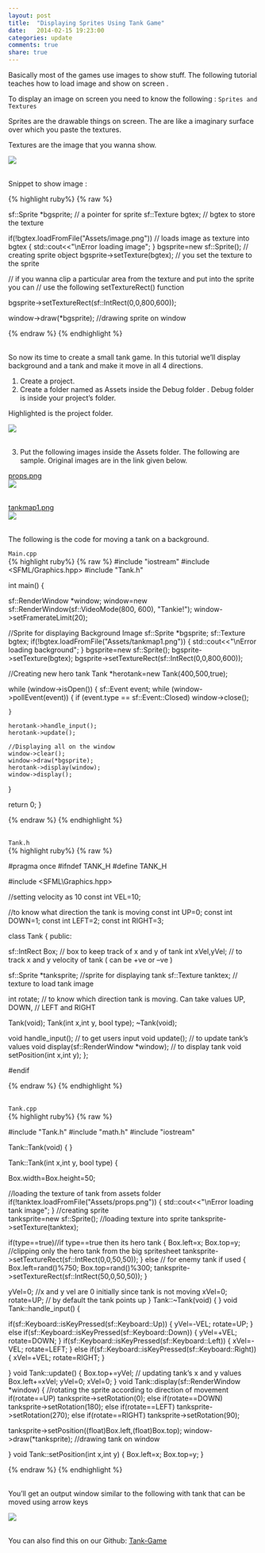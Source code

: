 ```yaml
---
layout: post
title:  "Displaying Sprites Using Tank Game"
date:   2014-02-15 19:23:00
categories: update
comments: true
share: true
---
```


Basically most of the games use images to show stuff. The following tutorial teaches how to load image and show on screen .

To display an image on screen you need to know the following : `Sprites and Textures`

Sprites are the drawable things on screen. The are like a imaginary surface over which you paste the textures.

Textures are the image that you wanna show.

<img src="http://gdc-ceg.github.io/images/Tank-1.PNG"><br><br>

Snippet to show image :

{% highlight ruby%}
{% raw %}

sf::Sprite *bgsprite; // a pointer for sprite
sf::Texture bgtex; // bgtex to store the texture

if(!bgtex.loadFromFile("Assets/image.png")) // loads image as texture into bgtex
{
  std::cout<<"\nError loading image";
}
bgsprite=new sf::Sprite();  // creating sprite object
bgsprite->setTexture(bgtex);   // you set the texture to the sprite

// if you wanna clip a particular area from the texture and put into the sprite you can // use the following setTextureRect() function

bgsprite->setTextureRect(sf::IntRect(0,0,800,600));  

window->draw(*bgsprite); //drawing sprite on window

{% endraw %}
{% endhighlight %}<br><br>

So now its time to create a small tank game. In this tutorial we’ll display background and a tank and
make it move in all 4 directions.<br>
  1. Create a project. <br>
  2. Create a folder named as Assets inside the Debug folder . Debug folder is inside your project’s folder. <br>

Highlighted is the project folder. 

<img src="http://gdc-ceg.github.io/images/Tank-2.PNG"><br><br>

  3. Put the following images inside the Assets folder. The following are sample. Original images are in the link given below.<br>

[props.png]<br>
<img src="http://gdc-ceg.github.io/images/Tank-3.PNG"><br><br>

[tankmap1.png]<br>
<img src="http://gdc-ceg.github.io/images/Tank-4.PNG"><br><br>

The following is the code for moving a tank on a background.

`Main.cpp`<br>
{% highlight ruby%}
{% raw %}
#include "iostream"
#include <SFML/Graphics.hpp>
#include "Tank.h"

int main()
{

  sf::RenderWindow *window;
  window=new sf::RenderWindow(sf::VideoMode(800, 600), "Tankie!");
  window->setFramerateLimit(20);

  //Sprite for displaying Background Image
  sf::Sprite *bgsprite;
  sf::Texture bgtex;
  if(!bgtex.loadFromFile("Assets/tankmap1.png"))
  {
    std::cout<<"\nError loading background";
  }
  bgsprite=new sf::Sprite();
  bgsprite->setTexture(bgtex);
  bgsprite->setTextureRect(sf::IntRect(0,0,800,600));

  //Creating new hero tank
  Tank *herotank=new Tank(400,500,true);
	
  while (window->isOpen())
  {
    sf::Event event;
    while (window->pollEvent(event))
    {
      if (event.type == sf::Event::Closed)
        window->close();

    }
		
    herotank->handle_input();
    herotank->update();

    //Displaying all on the window
    window->clear();
    window->draw(*bgsprite);
    herotank->display(window);
    window->display();

  }

  return 0;
}

{% endraw %}
{% endhighlight %}<br><br>


`Tank.h`<br>
{% highlight ruby%}
{% raw %}

#pragma once
#ifndef TANK_H
#define TANK_H

#include <SFML\Graphics.hpp>

//setting velocity as 10
const int VEL=10;

//to know what direction the tank is moving
const int UP=0;
const int DOWN=1;
const int LEFT=2;
const int RIGHT=3;

class Tank
{
public:

  sf::IntRect Box; // box to keep track of x and y of tank
  int xVel,yVel;  // to track x and y velocity of tank ( can be +ve or –ve )

  sf::Sprite *tanksprite; //sprite for displaying tank
  sf::Texture tanktex;  // texture to load tank image

  int rotate;  // to know which direction tank is moving. Can take values UP, DOWN, // LEFT and RIGHT

  Tank(void);
  Tank(int x,int y, bool type);
  ~Tank(void);

  void handle_input();  // to get users input
  void update();   // to update tank’s values
  void display(sf::RenderWindow *window);   // to display tank
  void setPosition(int x,int y);
};

#endif

{% endraw %}
{% endhighlight %}<br><br>

`Tank.cpp`<br>
{% highlight ruby%}
{% raw %}

#include "Tank.h"
#include "math.h"
#include "iostream"

Tank::Tank(void)
{
}

Tank::Tank(int x,int y, bool type)
{
	
  Box.width=Box.height=50;
	
  //loading the texture of tank from assets folder
  if(!tanktex.loadFromFile("Assets/props.png"))
  {
  std::cout<<"\nError loading tank image";
  }
  //creating sprite		
  tanksprite=new sf::Sprite();
  //loading texture into sprite
  tanksprite->setTexture(tanktex);

  if(type==true)//if type==true then its hero tank
  {
    Box.left=x;
    Box.top=y;
    //clipping only the hero tank from the big spritesheet
    tanksprite->setTextureRect(sf::IntRect(0,0,50,50));
  }
  else // for enemy tank if used
  {
    Box.left=rand()%750;
    Box.top=rand()%300;
  	tanksprite->setTextureRect(sf::IntRect(50,0,50,50));
  }

  yVel=0; //x and y vel are 0 initially since tank is not moving
  xVel=0;
  rotate=UP; // by default the tank points up
}
Tank::~Tank(void)
{
}
void Tank::handle_input()
{
	
  if(sf::Keyboard::isKeyPressed(sf::Keyboard::Up))
  {
    yVel=-VEL;
    rotate=UP; 
  }
  else if(sf::Keyboard::isKeyPressed(sf::Keyboard::Down))
  {
    yVel=+VEL;
    rotate=DOWN;
  }
  if(sf::Keyboard::isKeyPressed(sf::Keyboard::Left))
  {
    xVel=-VEL;
    rotate=LEFT;
  }
  else if(sf::Keyboard::isKeyPressed(sf::Keyboard::Right))
  {
    xVel=+VEL;
    rotate=RIGHT;
  }

}
void Tank::update()
{
  Box.top+=yVel; // updating tank’s x and y values
  Box.left+=xVel;
  yVel=0; xVel=0;
}
void Tank::display(sf::RenderWindow *window)
{
  //rotating the sprite according to direction of movement
  if(rotate==UP)
    tanksprite->setRotation(0);
  else if(rotate==DOWN)
    tanksprite->setRotation(180);
  else if(rotate==LEFT)
    tanksprite->setRotation(270);
  else if(rotate==RIGHT)
    tanksprite->setRotation(90);

  tanksprite->setPosition((float)Box.left,(float)Box.top);
  window->draw(*tanksprite); //drawing tank on window

}
void Tank::setPosition(int x,int y)
{
  Box.left=x;
  Box.top=y;
}

{% endraw %}
{% endhighlight %}<br><br>

You’ll get an output window similar to the following with tank that can be moved using arrow keys

<img src="http://gdc-ceg.github.io/images/Tank-5.PNG"><br><br>


You can also find this on our Github: [Tank-Game]


[props.png]: http://gdc-ceg.github.io/images/props.png
[tankmap1.png]: http://gdc-ceg.github.io/images/tankmap1.png

[Tank-Game]: https://github.com/GDC-CEG/Tank-Game
